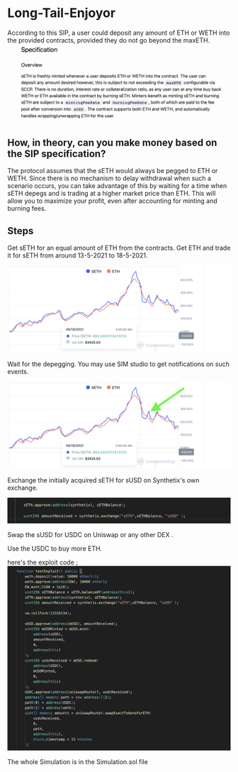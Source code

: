 # Long-Tail-Enjoyor
According to this SIP, a user could deposit any amount of ETH or WETH into the provided contracts, provided they do not go beyond the maxETH.
![SIP](img/SIP.png)

## How, in theory, can you make money based on the SIP specification?
The protocol assumes that the sETH would always be pegged to ETH or WETH. Since there is no mechanism to delay withdrawal when such a scenario occurs, you can take advantage of this by waiting for a time when sETH depegs and is trading at a higher market price than ETH. This will allow you to maximize your profit, even after accounting for minting and burning fees.


## Steps

Get sETH for an equal amount of ETH from the contracts.
Get ETH and trade it for sETH from around 13-5-2021 to 18-5-2021.

![Before depegging](img/MarketPrice.png)

Wait for the depegging. You may use SIM studio to get notifications on such events.

![after depegging](img/MarketPrice2.png)

Exchange the initially acquired sETH for sUSD on Synthetix's own exchange.

![exchange function](img/exchanging.png)

Swap the sUSD for USDC on Uniswap or any other DEX .

Use the USDC to buy more ETH.
 
 here's the exploit code ;
![exploit function](img/exploit.png)

The whole Simulation is in the Simulation.sol file 





